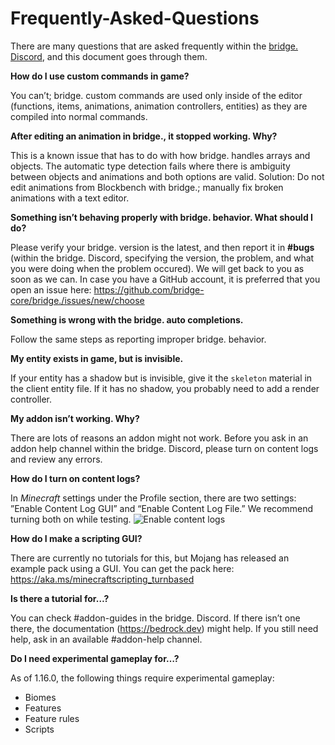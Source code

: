 # Frequently-Asked-Questions

There are many questions that are asked frequently within the [bridge. Discord](https://discord.gg/jj2PmqU), and this document goes through them.

**How do I use custom commands in game?**

You can’t; bridge. custom commands are used only inside of the editor (functions, items, animations, animation controllers, entities) as they are compiled into normal
commands.

**After editing an animation in bridge., it stopped working. Why?**

This is a known issue that has to do with how bridge. handles arrays and objects. The automatic type detection fails where there is ambiguity between objects and
animations and both options are valid. Solution: Do not edit animations from Blockbench with bridge.; manually fix broken animations with a text editor.

**Something isn’t behaving properly with bridge. behavior. What should I do?**

Please verify your bridge. version is the latest, and then report it in **#bugs** (within the bridge. Discord, specifying the version, the problem, and what you were
doing when the problem occured). We will get back to you as soon as we can. In case you have a GitHub account, it is preferred that you open an issue here:
https://github.com/bridge-core/bridge./issues/new/choose

**Something is wrong with the bridge. auto completions.**

Follow the same steps as reporting improper bridge. behavior.

**My entity exists in game, but is invisible.**

If your entity has a shadow but is invisible, give it the `skeleton` material in the client entity file. If it has no shadow, you probably need to add a render
controller.

**My addon isn’t working. Why?**

There are lots of reasons an addon might not work. Before you ask in an addon help channel within the bridge. Discord, please turn on content logs and review any errors.  

**How do I turn on content logs?**

In *Minecraft* settings under the Profile section, there are two settings: ”Enable Content Log GUI” and “Enable Content Log File.” We recommend turning both on while
testing.
![Enable content logs](https://github.com/bridge-core/bridge./blob/master/images/faq_1.png)

**How do I make a scripting GUI?**

There are currently no tutorials for this, but Mojang has released an example pack using a GUI. You can get the pack here: https://aka.ms/minecraftscripting_turnbased

**Is there a tutorial for…?**

You can check #addon-guides in the bridge. Discord. If there isn’t one there, the documentation (https://bedrock.dev) might help. If you still need help, ask in an
available #addon-help channel.

**Do I need experimental gameplay for…?**

As of 1.16.0, the following things require experimental gameplay:
* Biomes
* Features
* Feature rules
* Scripts
